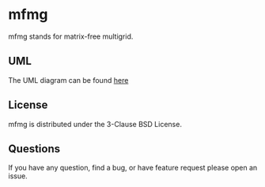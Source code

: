 # mfmg
mfmg stands for matrix-free multigrid.

## UML
The UML diagram can be found
[here](https://drive.google.com/file/d/1z3bLkHqdRLL_gtAe939q4DjTK9wlKBQC/view?usp=sharing)

## License
mfmg is distributed under the 3-Clause BSD License.

## Questions
If you have any question, find a bug, or have feature request please open an
issue.

